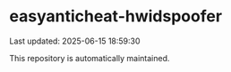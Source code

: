 # easyanticheat-hwidspoofer

Last updated: 2025-06-15 18:59:30

This repository is automatically maintained.
